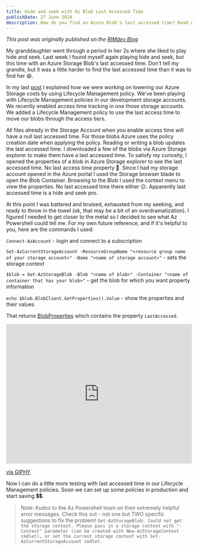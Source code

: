 ```yaml
---
title: Hide and seek with Az Blob Last Accessed Time
publishDate: 27 June 2024
description: How do you find an Azure Blob's last accessed time? Read on...
---
```

_This post was originally published on the [RIMdev Blog](https://rimdev.io/last-accessed-time-lifecycle-management)_

My granddaughter went through a period in her 2s where she liked to play hide and seek. Last week I found myself again playing hide and seek, but this time with an Azure Storage Blob's last accessed time. Don't tell my grandie, but it was a little harder to find the last accessed time than it was to find her 😆.

In my last [post](https://rimdev.io/storage-lifecycle-management) I explained how we were working on lowering our Azure Storage costs by using Lifecycle Management policy. We've been playing with Lifecycle Management policies in our development storage accounts. We recently enabled access time tracking in one those storage accounts. We added a Lifecycle Management policy to use the last access time to move our blobs through the access tiers.  

All files already in the Storage Account when you enable access time will have a null last accessed time. For those blobs Azure uses the policy creation date when applying the policy. Reading or writing a blob updates the last accessed time. I downloaded a few of the blobs via Azure Storage explorer to make them have a last accessed time. To satisfy my curiosity, I opened the properties of a blob in Azure Storage explorer to see the last accessed time. No last access time property 🤔. Since I had my storage account opened in the Azure portal I used the Storage browser blade to open the Blob Container. Browsing to the Blob I used the context menu to view the properties. No last accessed time there either 😕. Apparently last accessed time is a hide and seek pro. 

At this point I was battered and bruised, exhausted from my seeking, and ready to throw in the towel (ok, that may be a bit of an overdramatization). I figured I needed to get closer to the metal so I decided to see what Az Powershell could tell me. For my own future reference, and if it's helpful to you, here are the commands I used:

`Connect-AzAccount` - login and connect to a subscription

`Set-AzCurrentStorageAccount -ResourceGroupName "<resource group name of your storage account>" -Name "<name of storage account>"` - sets the storage context

`$blob = Get-AzStorageBlob -Blob "<name of blob>" -Container "<name of container that has your blob>"` - get the blob for which you want property information

`echo $blob.BlobClient.GetProperties().Value` - show the properties and their values

That returns [BlobProperties](https://learn.microsoft.com/en-us/dotnet/api/azure.storage.blobs.models.blobproperties?view=azure-dotnet) which contains the property `LastAccessed`. 

<div style="width:100%;height:0;padding-bottom:75%;position:relative;"><iframe src="https://giphy.com/embed/3ofT5I53iCdlGUjzt6" width="100%" height="100%" style="position:absolute" frameBorder="0" class="giphy-embed" allowFullScreen></iframe></div><p><a href="https://giphy.com/gifs/am85-yes-winning-3ofT5I53iCdlGUjzt6">via GIPHY</a></p>

Now I can do a little more testing with last accessed time in our Lifecycle Management policies. Soon we can set up some policies in production and start saving 💲💲. 

> Note: Kudos to the Az Powershell team on their extremely helpful error messages. Check this out - not one but TWO specific suggestions to fix the problem! `Get-AzStorageBlob: Could not get the storage context. Please pass in a storage context with "-Context" parameter (can be created with New-AzStorageContext cmdlet), or set the current storage context with Set-AzCurrentStorageAccount cmdlet.` 